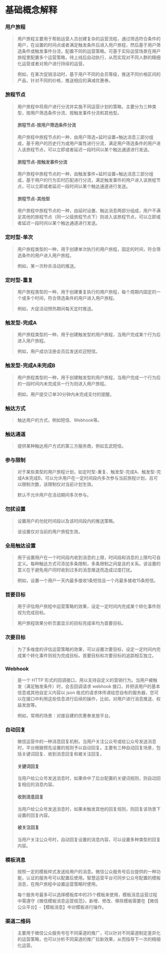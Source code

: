 # 基础概念解释

### 用户旅程

> 用户旅程主要用于帮助运营人员创建复杂的运营流程，通过筛选符合条件的用户，在设置的时间点或者满足触发条件后进入用户旅程，然后基于用户筛选条件或触发事件分流，配置不同的运营策略。可基于实际运营场景在用户旅程里配置多个运营策略，待上线后自动执行，从而实现对不同人群的精细化运营或者对用户进行持续的运营。
>
> 例如，在某次促销活动时，基于用户不同的会员等级，推送不同价格区间的产品，针对不同的价格，推送相应的满减优惠券。

### 旅程节点

> 用户旅程中将用户进行分流并实施不同运营计划的策略，主要分为三种类型，按用户筛选条件分流、按触发事件分流和其他型。
>
> #### 旅程节点-按用户筛选条件分流
>
> 用户旅程中旅程节点的一种，由用户筛选+延时设置+触达消息三部分组成，基于用户的历史行为或用户属性进行分流，满足用户筛选条件的用户进入该旅程节点，可以立即或者延迟一段时间以某个触达通道进行发送。
>
> #### 旅程节点-按触发事件分流
>
> 用户旅程中旅程节点的一种，由触发事件+延时设置+触达消息三部分组成，基于用户的行为实时匹配进行分流，满足触发事件的用户进入该旅程节点，可以立即或者延迟一段时间以某个触达通道进行发送。
>
> #### 旅程节点-其他型
>
> 用户旅程中旅程节点的一种，由延时设置、触达消息两部分组成，用户不满足其他的旅程节点（同一父级旅程节点下）则进入该旅程节点，可以立即或者延迟一段时间以某个触达通道进行发送。

### 定时型-单次

> 用户旅程类型的一种，用于创建单次执行的用户旅程，固定的时间，符合筛选条件的用户进入用户旅程。
>
> 例如，某一次秒杀活动的推送。

### 定时型-重复

> 用户旅程类型的一种，用于创建重复执行的用户旅程，每个周期内固定的一个或多个时间，符合筛选条件的用户进入用户旅程。
>
> 例如，大促活动预热期间每天定时推送。

### 触发型-完成A

> 用户旅程类型的一种，用于创建触发型的用户旅程，当用户完成某个行为后进入用户旅程。
>
> 例如，用户成功注册会员后发送欢迎短信。

### 触发型-完成A未完成B

> 用户旅程类型的一种，用于创建触发型的用户旅程，当用户完成一个行为后的一段时间内未完成另一行为则进入用户旅程。
>
> 例如，用户提交订单30分钟内未完成支付的提醒。

### 触达方式

> 触达用户的方式，例如短信、Webhook等。

### 触达通道

> 提供某种触达用户方式的第三方服务商，例如玄武短信。

### 参与限制

> 对于某些类型的用户旅程计划，如定时型-重复、触发型-完成A、触发型-完成A未完成B，可以允许用户在一定时间段内多次参与当前旅程计划，且可以限制次数，该限制仅对当前计划生效。
>
> 默认不允许用户在活动期间多次参与。

### 勿扰设置

> 设置用户的勿扰时间段以及该时间段内的推送策略。
>
> 该设置仅对当前的用户旅程生效。

### 全局触达设置

> 用于设置用户在一个时间段内收到消息的上限，时间段和消息的上限均可自定义。每种触达方式可添加多条限制，多条限制之间是且的关系。该设置的意义在于避免用户同时收到过多的消息推送而造成过度打扰。
>
> 例如，设置一个用户一天内最多接收1条短信且一个月最多接收15条短信。

### 首要目标

> 用于评估用户旅程中运营策略的效果，设定一定时间内完成某个转化事件则视为完成目标。
>
> 用户旅程效果分析页面显示的目标完成率均为首要目标。

### 次要目标

> 为了多维度的评估运营策略的效果，可以设置次要目标，设定一定时间内完成某个转化事件则视为完成目标。首要目标和次要目标的追踪相互独立。

### Webhook

> 是一个 HTTP 形式的回调接口，用以支持自定义的营销行为。当用户被触发（满足触发条件）时，会去回调请求 webhook 接口，并把该用户的基本信息或其他自定义内容以 json 格式的请求体传递给您自有的服务器，您可以在接口中利用这些信息进行后续的操作，比如，对用户进行消息推送、权益发放等。
>
> 例如，常用的场景：对接自建的优惠券发放平台。

### 自动回复

> 微信运营中的一种消息回复机制，当用户关注公众号或给公众号发送消息时，平台根据预先设置的规则予以自动回复。主要有三种自动回复场景，包括关键词回复、收到消息回复和被关注回复。
>
> #### 关键词回复
>
> 当用户给公众号发送消息时，如果命中了后台配置的关键词规则，则自动回复相应的消息内容。
>
> #### 收到消息回复
>
> 当用户给公众号发送消息时，如果未触发其他的回复规则，则回复该场景下设置的回复内容。
>
> #### 被关注回复
>
> 当用户关注公众号时，自动回复设置的消息内容，可以设置多种类型的回复内容。

### 模板消息

> 按照一定的模板样式发送给用户的消息。微信公众服务号后台提供的一种功能，认证的服务号可以配置后使用。智慧运营平台可同步公众号配置的模板消息，在用户旅程中设置运营策略时使用。
>
> 每个服务号最多可以选择模板库中的25个模板来使用，模板消息运营过程中需遵守《微信模板消息运营规范》，新增、修改、移除模板需要在【微信公众平台】-【模板消息】中对模板进行操作。

### 渠道二维码

> 主要用于微信公众服务号在不同渠道的推广，可以针对不同渠道制定差异化的运营策略，也可以分析不同渠道的推广拉新效果，从而指导下一次的精细化运营。

